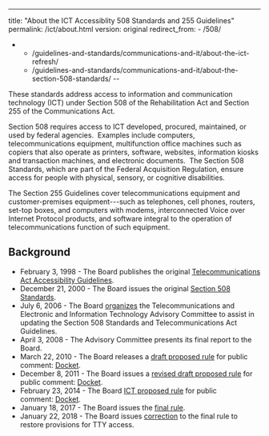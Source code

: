 ---
title: "About the ICT Accessiblity 508 Standards and 255 Guidelines"
permalink: /ict/about.html
version: original
redirect_from:
    - /508/
-   - /guidelines-and-standards/communications-and-it/about-the-ict-refresh/
    - /guidelines-and-standards/communications-and-it/about-the-section-508-standards/
 --

These standards address access to information and communication technology (ICT) under Section 508 of the Rehabilitation Act and Section 255 of the Communications Act. 

Section 508 requires access to ICT developed, procured, maintained, or used by federal agencies.  Examples include computers, telecommunications equipment, multifunction office machines such as copiers that also operate as printers, software, websites, information kiosks and transaction machines, and electronic documents.  The Section 508 Standards, which are part of the Federal Acquisition Regulation, ensure access for people with physical, sensory, or cognitive disabilities.

The Section 255 Guidelines cover telecommunications equipment and customer-premises equipment---such as telephones, cell phones, routers, set-top boxes, and computers with modems, interconnected Voice over Internet Protocol products, and software integral to the operation of telecommunications function of such equipment.

## Background

* February 3, 1998 - The Board publishes the original [Telecommunications Act Accessibility Guidelines](https://www.federalregister.gov/d/98-2414).
* December 21, 2000 - The Board issues the original [Section 508 Standards](https://www.federalregister.gov/d/E6-10562).
* July 6, 2006 - The Board [organizes](https://www.federalregister.gov/d/E6-10562) the Telecommunications and Electronic and Information Technology Advisory Committee to assist in updating the Section 508 Standards and Telecommunications Act Guidelines.
* April 3, 2008 - The Advisory Committee presents its final report to the Board.
* March 22, 2010 - The Board releases a [draft proposed rule](https://www.regulations.gov/document?D=ATBCB-2010-0001-0002) for public comment: [Docket](https://www.regulations.gov/docket?D=ATBCB-2010-0001).
* December 8, 2011 - The Board issues a [revised draft proposed rule](https://www.regulations.gov/document?D=ATBCB-2011-0007-0001) for public comment: [Docket](https://www.regulations.gov/docket?D=ATBCB-2011-0007).
* February 23, 2014 - The Board [ICT proposed rule](https://www.regulations.gov/document?D=ATBCB-2015-0002-0001) for public comment: [Docket](https://www.regulations.gov/docket?D=ATBCB-2015-0002).
* January 18, 2017 - The Board issues the [final rule](https://www.regulations.gov/document?D=ATBCB-2015-0002-0144).
* January 22, 2018 - The Board issues [correction](https://www.regulations.gov/document?D=ATBCB-2015-0002-0146) to the final rule to restore provisions for TTY access. 
